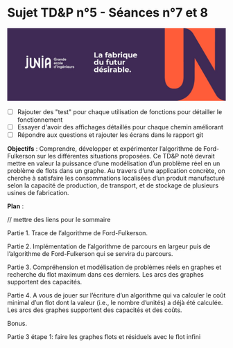 # Sujet TD&P n°5 - Séances n°7 et 8

![Junia Banner](/documents/images/junia_banner.jpeg "Junia Banner")


- [ ] Rajouter des "test" pour chaque utilisation de fonctions pour détailler le fonctionnement
- [ ] Essayer d'avoir des affichages détaillés pour chaque chemin améliorant
- [ ] Répondre aux questions et rajouter les écrans dans le rapport git

**Objectifs** : Comprendre, développer et expérimenter l’algorithme de Ford-Fulkerson sur les différentes situations proposées. Ce TD&P noté devrait mettre en valeur la puissance d’une modélisation d’un problème réel en un problème de flots dans un graphe. Au travers d’une application concrète, on cherche à satisfaire les consommations localisées d’un produit manufacturé selon la capacité de production, de transport, et de stockage de plusieurs usines de fabrication.

**Plan** :

// mettre des liens pour le sommaire

Partie 1. Trace de l’algorithme de Ford-Fulkerson.

Partie 2. Implémentation de l’algorithme de parcours en largeur puis de l’algorithme de Ford-Fulkerson qui se servira du parcours.

Partie 3. Compréhension et modélisation de problèmes réels en graphes et recherche du flot maximum dans ces derniers. Les arcs des graphes supportent des capacités.

Partie 4. A vous de jouer sur l’écriture d’un algorithme qui va calculer le coût minimal d’un flot dont la valeur (i.e., le nombre d’unités) a déjà été calculée. Les arcs des graphes supportent des capacités et des coûts.

Bonus.

Partie 3 étape 1: faire les graphes flots et résiduels avec le flot infini
